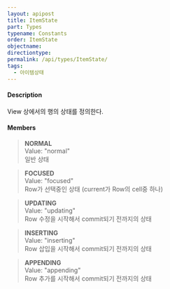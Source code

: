 ```yaml
---
layout: apipost
title: ItemState
part: Types
typename: Constants
order: ItemState
objectname: 
directiontype: 
permalink: /api/types/ItemState/
tags:
  - 아이템상태
---
```



#### Description

 View 상에서의 행의 상태를 정의한다.

#### Members

> **NORMAL**  
> Value: "normal"  
> 일반 상태  

> **FOCUSED**  
> Value: "focused"  
> Row가 선택중인 상태 (current가 Row의 cell중 하나)  

> **UPDATING**  
> Value: "updating"  
> Row 수정을 시작해서 commit되기 전까지의 상태  

> **INSERTING**  
> Value: "inserting"  
> Row 삽입을 시작해서 commit되기 전까지의 상태  

> **APPENDING**  
> Value: "appending"  
> Row 추가를 시작해서 commit되기 전까지의 상태  
